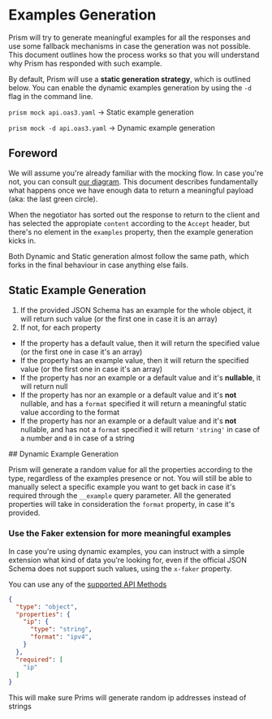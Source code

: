 # Examples Generation

Prism will try to generate meaningful examples for all the responses and use some fallback mechanisms in case the generation was not possible. This document outlines how the process works so that you will understand why Prism has responded with such example.

By default, Prism will use a **static generation strategy**, which is outlined below. You can enable the dynamic examples generation by using the `-d` flag in the command line.

`prism mock api.oas3.yaml` -> Static example generation

`prism mock -d api.oas3.yaml` -> Dynamic example generation

## Foreword

We will assume you're already familiar with the mocking flow. In case you're not, you can consult [our diagram][diagram]. This document describes fundamentally what happens once we have enough data to return a meaningful payload (aka: the last green circle).

When the negotiator has sorted out the response to return to the client and has selected the appropiate `content` according to the `Accept` header, but there's no element in the `examples` property, then the example generation kicks in.

Both Dynamic and Static generation almost follow the same path, which forks in the final behaviour in case anything else fails.

## Static Example Generation

1. If the provided JSON Schema has an example for the whole object, it will return such value (or the first one in case it is an array)
2. If not, for each property
  * If the property has a default value, then it will return the specified value (or the first one in case it's an array)
  * If the property has an example value, then it will return the specified value (or the first one in case it's an array)
  * If the property has nor an example or a default value and it's **nullable**, it will return null
  * If the property has nor an example or a default value and it's **not** nullable, and has a `format` specified it will return a meaningful static value according to the format
  * If the property has nor an example or a default value and it's **not** nullable, and has not a `format` specified it will return `'string'` in case of a number and `0` in case of a string

## Dynamic Example Generation

Prism will generate a random value for all the properties according to the type, regardless of the examples presence or not. You will still be able to manually select a specific example you want to get back in case it's required through the `__example` query parameter. All the generated properties will take in consideration the `format` property, in case it's provided.

### Use the Faker extension for more meaningful examples

In case you're using dynamic examples, you can instruct with a simple extension what kind of data you're looking for, even if the official JSON Schema does not support such values, using the `x-faker` property.

You can use any of the [supported API Methods][fakerjs]

```json
{
  "type": "object",
  "properties": {
    "ip": {
      "type": "string",
      "format": "ipv4",
    }
  },
  "required": [
    "ip"
  ]
}
```

This will make sure Prims will generate random ip addresses instead of strings

[diagram]: ./packages/http/docs/images/mock-server-dfd.png
[fakerjs]: https://github.com/marak/Faker.js/
